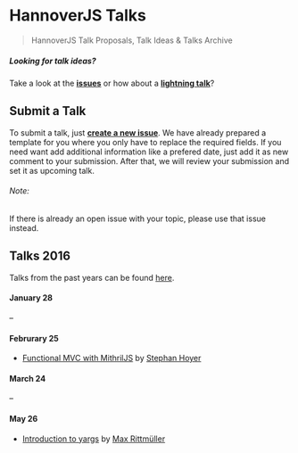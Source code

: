 # HannoverJS Talks

> HannoverJS Talk Proposals, Talk Ideas & Talks Archive

##### Looking for talk ideas? 

Take a look at the [**issues**](https://github.com/HannoverJS/talks/issues?q=is%3Aopen+is%3Aissue+label%3A%22Talk+Idea%22) or how about a [**lightning talk**](https://github.com/HannoverJS/talks/issues?q=is%3Aopen+is%3Aissue+label%3A%22Lightning+Talk+Idea%22)?

## Submit a Talk

To submit a talk, just [**create a new issue**](https://github.com/HannoverJS/talks/issues/new). We have already prepared a template for you where you only have to replace the required fields. If you need want add additional information like a prefered date, just add it as new comment to your submission. After that, we will review your submission and set it as upcoming talk.

###### Note:
If there is already an open issue with your topic, please use that issue instead.

## Talks 2016

Talks from the past years can be found [here](https://github.com/HannoverJS/talks/blob/master/archive).

#### January 28

–

#### Februrary 25

- [Functional MVC with MithrilJS](https://github.com/StephanHoyer/mithril-talk) by [Stephan Hoyer](https://twitter.com/cmx66)

#### March 24

–

#### May 26

- [Introduction to yargs](https://drive.google.com/file/d/0B50dU0dvFeUOcGxibXpBcW55Y3c/view?usp=sharing) by [Max Rittmüller](https://twitter.com/maxrimue)
